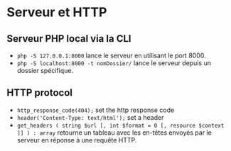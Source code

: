 # Serveur et HTTP

## Serveur PHP local via la CLI

* `php -S 127.0.0.1:8000` lance le serveur en utilisant le port 8000.
* `php -S localhost:8000 -t nomDossier/` lance le serveur depuis un dossier spécifique.

## HTTP protocol

* `http_response_code(404);` set the http response code
* `header('Content-Type: text/html');` set a header
* `get_headers ( string $url [, int $format = 0 [, resource $context ]] ) : array` retourne un tableau avec les en-têtes envoyés par le serveur en réponse à une requête HTTP.